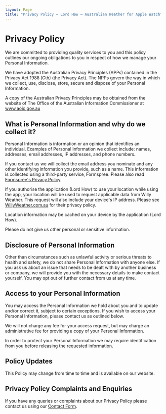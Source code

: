 ```yaml
---
layout: Page
title: "Privacy Policy — Lord How — Australian Weather for Apple Watch"
---
```


# Privacy Policy

We are committed to providing quality services to you and this policy outlines our ongoing obligations to you in respect of how we manage your Personal Information.

We have adopted the Australian Privacy Principles (APPs) contained in the Privacy Act 1988 (Cth) (the Privacy Act). The NPPs govern the way in which we collect, use, disclose, store, secure and dispose of your Personal Information.

A copy of the Australian Privacy Principles may be obtained from the website of The Office of the Australian Information Commissioner at www.aoic.gov.au

## What is Personal Information and why do we collect it?

Personal Information is information or an opinion that identifies an individual. Examples of Personal Information we collect include: names, addresses, email addresses, IP addresses, and phone numbers.

If you contact us we will collect the email address you nominate and any other identifying information you provide, such as a name. This information is collected using a third-party service, Formspree. Please also read [Formspree's Privacy Policy](https://formspree.io/legal/privacy-policy).

If you authorise the application (Lord How) to use your location while using the app, your location will be used to request applicable data from Willy Weather. This request will also include your device's IP address. Please see [WillyWeather.com.au](https://www.willyweather.com.au/terms.html) for their privacy policy.

Location information may be cached on your device by the application (Lord How).

Please do not give us other personal or sensitive information.

## Disclosure of Personal Information

Other than circumstances such as unlawful activity or serious threats to health and safety, we do not share Personal Information with anyone else. If you ask us about an issue that needs to be dealt with by another business or company, we will provide you with the necessary details to make contact yourself. You may opt out of further contact from us at any time.

## Access to your Personal Information

You may access the Personal Information we hold about you and to update and/or correct it, subject to certain exceptions. If you wish to access your Personal Information, please contact us as outlined below.

We will not charge any fee for your access request, but may charge an administrative fee for providing a copy of your Personal Information.

In order to protect your Personal Information we may require identification from you before releasing the requested information.

## Policy Updates

This Policy may change from time to time and is available on our website.

## Privacy Policy Complaints and Enquiries

If you have any queries or complaints about our Privacy Policy please contact us using our [Contact Form](/contact).
